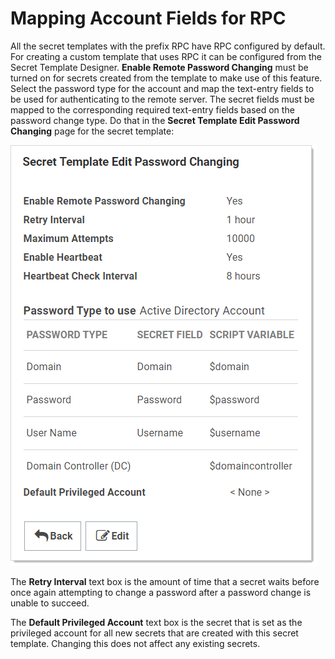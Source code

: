 [title]: # (Mapping Account Fields for RPC)
[tags]: # (Mapping Account Fields for RPC)
[priority]: # (80)

# Mapping Account Fields for RPC

All the secret templates with the prefix RPC have RPC configured by default. For creating a custom template that uses RPC it can be configured from the Secret Template Designer. **Enable Remote Password Changing** must be turned on for secrets created from the template to make use of this feature. Select the password type for the account and map the text-entry fields to be used for authenticating to the remote server. The secret fields must be mapped to the corresponding required text-entry fields based on the password change type. Do that in the **Secret Template Edit Password Changing** page for the secret template:

![image-20191203154009473](images/image-20191203154009473.png)

The **Retry Interval** text box is the amount of time that a secret waits before once again attempting to change a password after a password change is unable to succeed.

The **Default Privileged Account** text box is the secret that is set as the privileged account for all new secrets that are created with this secret template. Changing this does not affect any existing secrets.
